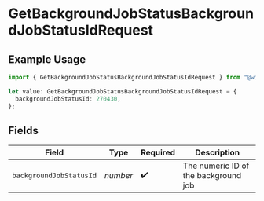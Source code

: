 # GetBackgroundJobStatusBackgroundJobStatusIdRequest

## Example Usage

```typescript
import { GetBackgroundJobStatusBackgroundJobStatusIdRequest } from "@wistia/wistia-api-client/models/operations";

let value: GetBackgroundJobStatusBackgroundJobStatusIdRequest = {
  backgroundJobStatusId: 270430,
};
```

## Fields

| Field                                | Type                                 | Required                             | Description                          |
| ------------------------------------ | ------------------------------------ | ------------------------------------ | ------------------------------------ |
| `backgroundJobStatusId`              | *number*                             | :heavy_check_mark:                   | The numeric ID of the background job |